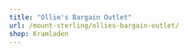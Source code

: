 ```yaml
---
title: "Ollie's Bargain Outlet"
url: /mount-sterling/ollies-bargain-outlet/
shop: Kramladen
---
```

